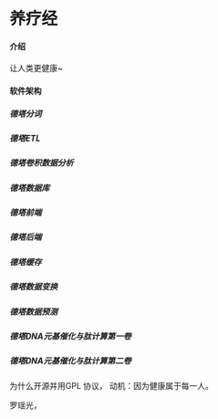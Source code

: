 # 养疗经

#### 介绍
让人类更健康~

#### 软件架构
##### 德塔分词
##### 德塔ETL
##### 德塔卷积数据分析
##### 德塔数据库
##### 德塔前端
##### 德塔后端
##### 德塔缓存
##### 德塔数据变换
##### 德塔数据预测
##### 德塔DNA元基催化与肽计算第一卷
##### 德塔DNA元基催化与肽计算第二卷


为什么开源并用GPL 协议， 动机：因为健康属于每一人。

罗瑶光，

